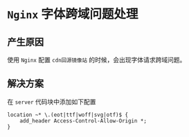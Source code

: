 # `Nginx` 字体跨域问题处理

## 产生原因

使用 `Nginx` 配置 `cdn回源镜像站` 的时候，会出现字体请求跨域问题。

## 解决方案

在 `server` 代码块中添加如下配置

```nginx
location ~* \.(eot|ttf|woff|svg|otf)$ {
	add_header Access-Control-Allow-Origin *;
}
```

